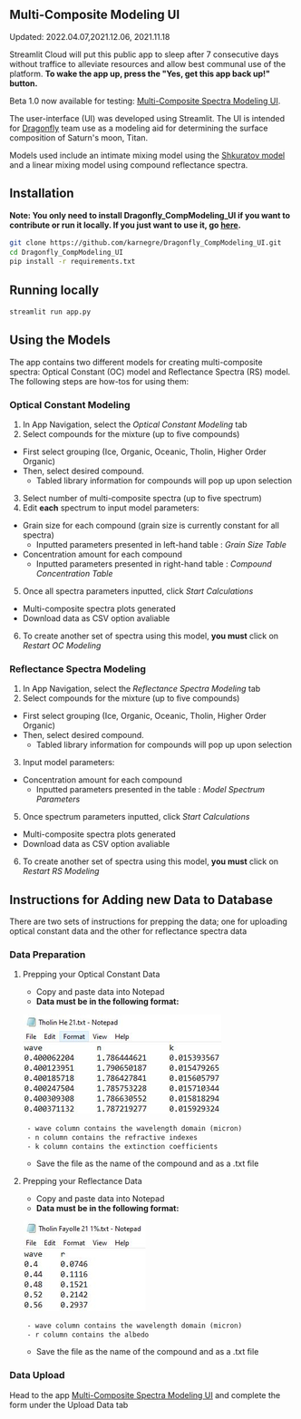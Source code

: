 ## Multi-Composite Modeling UI

Updated: 2022.04.07,2021.12.06, 2021.11.18

Streamlit Cloud will put this public app to sleep after 7 consecutive days without traffice to alleviate resources and allow best communal use of the platform. **To wake the app up, press the "Yes, get this app back up!" button.** 

Beta 1.0 now available for testing: [Multi-Composite Spectra Modeling UI](https://share.streamlit.io/karnegre/dragonfly_compmodeling_ui/main/app.py).

The user-interface (UI) was developed using Streamlit. The UI is intended for [Dragonfly](https://dragonfly.jhuapl.edu/) team use as a modeling aid for determining the surface composition of Saturn's moon, Titan. 

Models used include an intimate mixing model using the [Shkuratov model](https://www.sciencedirect.com/science/article/pii/S0019103598960353) and a linear mixing model using compound reflectance spectra.

## Installation

**Note: You only need to install Dragonfly_CompModeling_UI if you want to contribute or run it 
locally. If you just want to use it, go [here](https://share.streamlit.io/karnegre/dragonfly_compmodeling_ui/main/app.py).**

```bash
git clone https://github.com/karnegre/Dragonfly_CompModeling_UI.git
cd Dragonfly_CompModeling_UI
pip install -r requirements.txt
```
## Running locally

```bash
streamlit run app.py
```
## Using the Models
The app contains two different models for creating multi-composite spectra: Optical Constant (OC) model and Reflectance Spectra (RS) model. The following steps are how-tos for using them:
### Optical Constant Modeling
1. In App Navigation, select the *Optical Constant Modeling* tab
2. Select compounds for the mixture (up to five compounds)
- First select grouping (Ice, Organic, Oceanic, Tholin, Higher Order Organic)
- Then, select desired compound.
    - Tabled library information for compounds will pop up upon selection  
3. Select number of multi-composite spectra (up to five spectrum)
4. Edit **each** spectrum to input model parameters:
- Grain size for each compound (grain size is currently constant for all spectra)
    - Inputted parameters presented in left-hand table : *Grain Size Table*
- Concentration amount for each compound
    - Inputted parameters presented in right-hand table : *Compound Concentration Table*
5. Once all spectra parameters inputted, click *Start Calculations*
- Multi-composite spectra plots generated
- Download data as CSV option avaliable 
6. To create another set of spectra using this model, **you must** click on *Restart OC Modeling*

### Reflectance Spectra Modeling
1. In App Navigation, select the *Reflectance Spectra Modeling* tab
2. Select compounds for the mixture (up to five compounds)
- First select grouping (Ice, Organic, Oceanic, Tholin, Higher Order Organic)
- Then, select desired compound.
    - Tabled library information for compounds will pop up upon selection  
3.  Input model parameters:
- Concentration amount for each compound
    - Inputted parameters presented in the table : *Model Spectrum Parameters*
5. Once spectrum parameters inputted, click *Start Calculations*
- Multi-composite spectra plots generated
- Download data as CSV option avaliable 
6. To create another set of spectra using this model, **you must** click on *Restart RS Modeling*

## Instructions for Adding new Data to Database
There are two sets of instructions for prepping the data; one for uploading optical constant data and the other for reflectance spectra data
### Data Preparation
1. Prepping your Optical Constant Data
    - Copy and paste data into Notepad
    - **Data must be in the following format:**
   
     ![This is an image](Format.JPG)
   
        - wave column contains the wavelength domain (micron)
        - n column contains the refractive indexes
        - k column contains the extinction coefficients
       
    - Save the file as the name of the compound and as a .txt file
2. Prepping your Reflectance Data
    - Copy and paste data into Notepad
    - **Data must be in the following format:**
   
     ![This is an image](Format2.JPG)
   
        - wave column contains the wavelength domain (micron)
        - r column contains the albedo 
       
    - Save the file as the name of the compound and as a .txt file
### Data Upload
Head to the app [Multi-Composite Spectra Modeling UI](https://share.streamlit.io/karnegre/dragonfly_compmodeling_ui/main/app.py) and complete the form under the Upload Data tab
